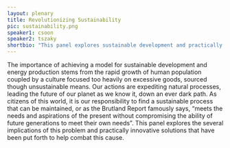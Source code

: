 ```yaml
---
layout: plenary
title: Revolutionizing Sustainability
pic: sustainability.png
speaker1: csoon
speaker2: tszaky
shortbio: "This panel explores sustainable development and practically innovative solutions that have been put forth to help aid sustainable development."
---
```


The importance of achieving a model for sustainable development and energy production stems from the rapid growth of human population coupled by a culture focused too heavily on excessive goods, sourced though unsustainable means. Our actions are expediting natural processes, leading the future of our planet as we know it, down an ever dark path. As citizens of this world, it is our responsibility to find a sustainable process that can be maintained, or as the Brutland Report famously says, “meets the needs and aspirations of the present without compromising the ability of future generations to meet their own needs”. This panel explores the several implications of this problem and practically innovative solutions that have been put forth to help combat this cause.
